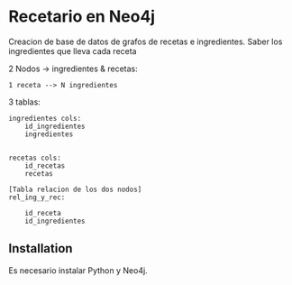 # Recetario en Neo4j

Creacion de base de datos de grafos de recetas e ingredientes.
Saber los ingredientes que lleva cada receta

2 Nodos -> ingredientes & recetas:

    1 receta --> N ingredientes

3 tablas:


    ingredientes cols:
        id_ingredientes
        ingredientes


    recetas cols:
        id_recetas
        recetas

    [Tabla relacion de los dos nodos]
    rel_ing_y_rec:
    
        id_receta
        id_ingredientes

## Installation
Es necesario instalar Python y Neo4j.




